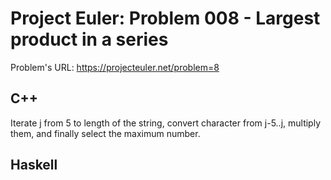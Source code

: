 # Project Euler: Problem 008 - Largest product in a series

Problem's URL: https://projecteuler.net/problem=8

## C++

Iterate j from 5 to length of the string, convert character from
j-5..j, multiply them, and finally select the maximum number.

## Haskell
